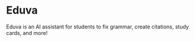 # Eduva
Eduva is an AI assistant for students to fix grammar, create citations, study cards, and more!
